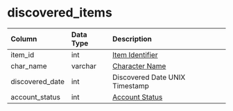 # discovered\_items

| Column | Data Type | Description |
| :--- | :--- | :--- |
| item\_id | int | [Item Identifier](https://github.com/EQEmu/docs-db-schema/tree/e0eb157dbf5563b03c0faf391abc87ec69239f4a/docs/categories/admin/items.md) |
| char\_name | varchar | [Character Name](https://github.com/EQEmu/docs-db-schema/tree/e0eb157dbf5563b03c0faf391abc87ec69239f4a/docs/categories/admin/character_data.md) |
| discovered\_date | int | Discovered Date UNIX Timestamp |
| account\_status | int | [Account Status](https://eqemu.gitbook.io/server/categories/player/status-levels) |


